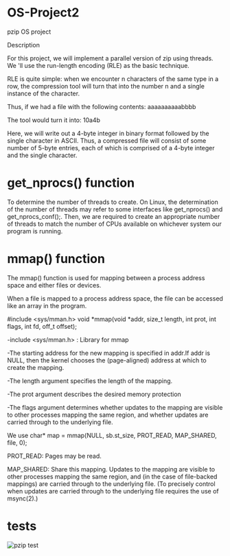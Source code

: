 # OS-Project2

pzip OS project


Description

For this project, we will implement a parallel version of zip using threads.
We 'll use the run-length encoding (RLE) as the basic technique.

RLE is quite simple: when we encounter n characters of the same type in a row, the compression tool will turn that into the number n and a single instance of the character.

Thus, if we had a file with the following contents: aaaaaaaaaabbbb

The tool would turn it into: 10a4b

Here, we will write out a 4-byte integer in binary format followed by the single character in ASCII. Thus, a compressed file will consist of some
number of 5-byte entries, each of which is comprised of a 4-byte integer and the single character.

# get_nprocs() function


To determine the number of threads to create. On Linux, the determination of the number of
threads may refer to some interfaces like get_nprocs() and get_nprocs_conf();. Then, we are required to create an appropriate number of threads
to match the number of CPUs available on whichever system our program is running.


# mmap() function

The mmap() function is used for mapping between a process address space and either files or devices.

When a file is mapped to a process address space, the file can be accessed like an array in the program.

#include <sys/mman.h>
void *mmap(void *addr, size_t length, int prot, int flags, int fd, off_t offset);


-include <sys/mman.h> : Library for mmap

-The starting address for the new mapping is specified in addr.If addr is NULL, then the kernel chooses the (page-aligned) address at which to create the mapping.

-The length argument specifies the length of the mapping.

-The prot argument describes the desired memory protection

-The flags argument determines whether updates to the mapping are visible to other processes mapping the same region, and whether updates are carried through to the underlying file. 

We use 
char* map = mmap(NULL, sb.st_size, PROT_READ, MAP_SHARED, file, 0);


PROT_READ: Pages may be read.

MAP_SHARED:   Share this mapping.  Updates to the mapping are visible to
              other processes mapping the same region, and (in the case
              of file-backed mappings) are carried through to the
              underlying file.  (To precisely control when updates are
              carried through to the underlying file requires the use of
              msync(2).)

# tests


![pzip test](https://user-images.githubusercontent.com/66404704/148614492-681d2449-b4b8-48e0-b73c-f078d1b616e6.jpeg)

